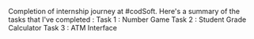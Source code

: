 Completion of internship journey at #codSoft. Here's a summary of the tasks that I've completed :
Task 1 : Number Game 
Task 2 : Student Grade Calculator 
Task 3 : ATM Interface
